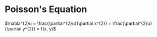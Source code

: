 # Poisson's Equation

$\nabla^{2}u = \frac{\partial^{2}u}{\partial x^{2}} + \frac{\partial^{2}u}{\partial y^{2}} = f(x, y)$